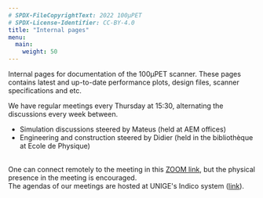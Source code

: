 ```yaml
---
# SPDX-FileCopyrightText: 2022 100µPET
# SPDX-License-Identifier: CC-BY-4.0
title: "Internal pages"
menu:
  main:
    weight: 50
---
```


Internal pages for documentation of the 100µPET scanner.
These pages contains latest and up-to-date performance plots, design files, scanner specifications and etc.

We have regular meetings every Thursday at 15:30, alternating the discussions every week between.
</br>
- Simulation discussions steered by Mateus (held at AEM offices)
- Engineering and  construction steered by Didier (held in the bibliothèque at Ecole de Physique)
</br>
One can connect remotely to the meeting in this <a href="https://unige.zoom.us/j/66152344124">ZOOM link</a>, but the physical presence in the meeting is encouraged.
</br>
The agendas of our meetings are hosted at UNIGE's Indico system (<a href="https://partphys-indico.unige.ch/category/33/">link</a>).

<html>
   <body>
      <script>
         var password = "100upet";
         (function passcodeprotect() {
            var passcode = prompt("Internal pages. Please, enter the password");
            while (passcode !== password) {
               alert("Incorrect PassCode");
               return passcodeprotect();
            }
         }());
      </script>
   </body>
</html>
